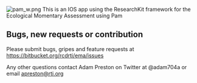 ![pam_w.png](https://bitbucket.org/repo/qqykrk/images/1816352512-pam_w.png)
This is an IOS app using the ResearchKit framework for the Ecological Momentary Assessment using Pam

Bugs, new requests or contribution
--------------
Please submit bugs, gripes and feature requests at https://bitbucket.org/rcdrti/ema/issues

Any other questions contact Adam Preston on Twitter at @adam704a or email  apreston@rti.org